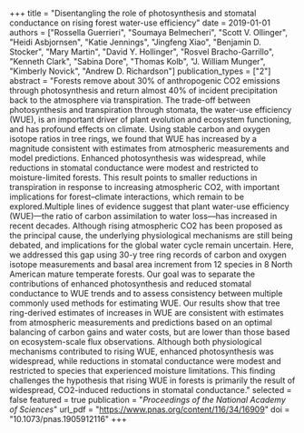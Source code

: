 +++
title = "Disentangling the role of photosynthesis and stomatal conductance on rising forest water-use efficiency"
date = 2019-01-01
authors = ["Rossella Guerrieri", "Soumaya Belmecheri", "Scott V. Ollinger", "Heidi Asbjornsen", "Katie Jennings", "Jingfeng Xiao", "Benjamin D. Stocker", "Mary Martin", "David Y. Hollinger", "Rosvel Bracho-Garrillo", "Kenneth Clark", "Sabina Dore", "Thomas Kolb", "J. William Munger", "Kimberly Novick", "Andrew D. Richardson"]
publication_types = ["2"]
abstract = "Forests remove about 30% of anthropogenic CO2 emissions through photosynthesis and return almost 40% of incident precipitation back to the atmosphere via transpiration. The trade-off between photosynthesis and transpiration through stomata, the water-use efficiency (WUE), is an important driver of plant evolution and ecosystem functioning, and has profound effects on climate. Using stable carbon and oxygen isotope ratios in tree rings, we found that WUE has increased by a magnitude consistent with estimates from atmospheric measurements and model predictions. Enhanced photosynthesis was widespread, while reductions in stomatal conductance were modest and restricted to moisture-limited forests. This result points to smaller reductions in transpiration in response to increasing atmospheric CO2, with important implications for forest–climate interactions, which remain to be explored.Multiple lines of evidence suggest that plant water-use efficiency (WUE)—the ratio of carbon assimilation to water loss—has increased in recent decades. Although rising atmospheric CO2 has been proposed as the principal cause, the underlying physiological mechanisms are still being debated, and implications for the global water cycle remain uncertain. Here, we addressed this gap using 30-y tree ring records of carbon and oxygen isotope measurements and basal area increment from 12 species in 8 North American mature temperate forests. Our goal was to separate the contributions of enhanced photosynthesis and reduced stomatal conductance to WUE trends and to assess consistency between multiple commonly used methods for estimating WUE. Our results show that tree ring-derived estimates of increases in WUE are consistent with estimates from atmospheric measurements and predictions based on an optimal balancing of carbon gains and water costs, but are lower than those based on ecosystem-scale flux observations. Although both physiological mechanisms contributed to rising WUE, enhanced photosynthesis was widespread, while reductions in stomatal conductance were modest and restricted to species that experienced moisture limitations. This finding challenges the hypothesis that rising WUE in forests is primarily the result of widespread, CO2-induced reductions in stomatal conductance."
selected = false
featured = true
publication = "*Proceedings of the National Academy of Sciences*"
url_pdf = "https://www.pnas.org/content/116/34/16909"
doi = "10.1073/pnas.1905912116"
+++

